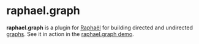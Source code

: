 # raphael.graph

**raphael.graph** is a plugin for [Raphaël](http://raphaeljs.com/) for building directed and undirected [graphs](http://en.wikipedia.org/wiki/Graph_\(mathematics\)). See it in action in the [raphael.graph demo](http://johntantalo.com/raphael.graph/demo/).